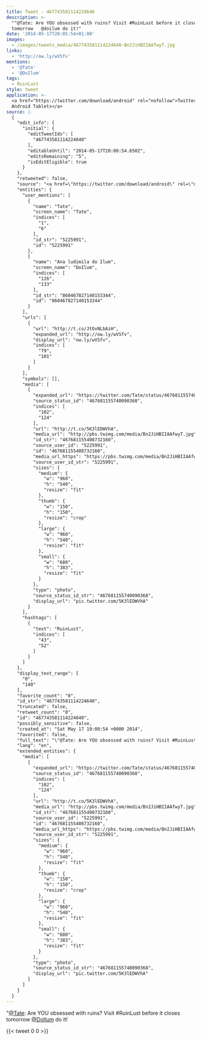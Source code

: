 ```yaml
---
title: Tweet - 467743581114224640
description: >-
  ""@Tate: Are YOU obsessed with ruins? Visit #RuinLust before it closes
  tomorrow   @doilum do it!"
date: '2014-05-17T20:05:54+01:00'
images:
  - /images/tweets_media/467743581114224640-Bn2JiHBIIAAfwyT.jpg
links:
  - 'http://ow.ly/wVSfv'
mentions:
  - '@Tate'
  - '@DoIlum'
tags:
  - RuinLust
style: tweet
application: >-
  <a href="https://twitter.com/download/android" rel="nofollow">Twitter for
  Android Tablets</a>
source: |-
  {
    "edit_info": {
      "initial": {
        "editTweetIds": [
          "467743581114224640"
        ],
        "editableUntil": "2014-05-17T20:08:54.650Z",
        "editsRemaining": "5",
        "isEditEligible": true
      }
    },
    "retweeted": false,
    "source": "<a href=\"https://twitter.com/download/android\" rel=\"nofollow\">Twitter for Android Tablets</a>",
    "entities": {
      "user_mentions": [
        {
          "name": "Tate",
          "screen_name": "Tate",
          "indices": [
            "1",
            "6"
          ],
          "id_str": "5225991",
          "id": "5225991"
        },
        {
          "name": "Ana ludimila do Ilum",
          "screen_name": "DoIlum",
          "indices": [
            "126",
            "133"
          ],
          "id_str": "860467827140153344",
          "id": "860467827140153344"
        }
      ],
      "urls": [
        {
          "url": "http://t.co/JtOvNLbAiH",
          "expanded_url": "http://ow.ly/wVSfv",
          "display_url": "ow.ly/wVSfv",
          "indices": [
            "79",
            "101"
          ]
        }
      ],
      "symbols": [],
      "media": [
        {
          "expanded_url": "https://twitter.com/Tate/status/467681155740090368/photo/1",
          "source_status_id": "467681155740090368",
          "indices": [
            "102",
            "124"
          ],
          "url": "http://t.co/5K3lEDWVhA",
          "media_url": "http://pbs.twimg.com/media/Bn2JiHBIIAAfwyT.jpg",
          "id_str": "467681155408732160",
          "source_user_id": "5225991",
          "id": "467681155408732160",
          "media_url_https": "https://pbs.twimg.com/media/Bn2JiHBIIAAfwyT.jpg",
          "source_user_id_str": "5225991",
          "sizes": {
            "medium": {
              "w": "960",
              "h": "540",
              "resize": "fit"
            },
            "thumb": {
              "w": "150",
              "h": "150",
              "resize": "crop"
            },
            "large": {
              "w": "960",
              "h": "540",
              "resize": "fit"
            },
            "small": {
              "w": "680",
              "h": "383",
              "resize": "fit"
            }
          },
          "type": "photo",
          "source_status_id_str": "467681155740090368",
          "display_url": "pic.twitter.com/5K3lEDWVhA"
        }
      ],
      "hashtags": [
        {
          "text": "RuinLust",
          "indices": [
            "43",
            "52"
          ]
        }
      ]
    },
    "display_text_range": [
      "0",
      "140"
    ],
    "favorite_count": "0",
    "id_str": "467743581114224640",
    "truncated": false,
    "retweet_count": "0",
    "id": "467743581114224640",
    "possibly_sensitive": false,
    "created_at": "Sat May 17 19:08:54 +0000 2014",
    "favorited": false,
    "full_text": "\"@Tate: Are YOU obsessed with ruins? Visit #RuinLust before it closes tomorrow http://t.co/JtOvNLbAiH http://t.co/5K3lEDWVhA\" @doilum do it!",
    "lang": "en",
    "extended_entities": {
      "media": [
        {
          "expanded_url": "https://twitter.com/Tate/status/467681155740090368/photo/1",
          "source_status_id": "467681155740090368",
          "indices": [
            "102",
            "124"
          ],
          "url": "http://t.co/5K3lEDWVhA",
          "media_url": "http://pbs.twimg.com/media/Bn2JiHBIIAAfwyT.jpg",
          "id_str": "467681155408732160",
          "source_user_id": "5225991",
          "id": "467681155408732160",
          "media_url_https": "https://pbs.twimg.com/media/Bn2JiHBIIAAfwyT.jpg",
          "source_user_id_str": "5225991",
          "sizes": {
            "medium": {
              "w": "960",
              "h": "540",
              "resize": "fit"
            },
            "thumb": {
              "w": "150",
              "h": "150",
              "resize": "crop"
            },
            "large": {
              "w": "960",
              "h": "540",
              "resize": "fit"
            },
            "small": {
              "w": "680",
              "h": "383",
              "resize": "fit"
            }
          },
          "type": "photo",
          "source_status_id_str": "467681155740090368",
          "display_url": "pic.twitter.com/5K3lEDWVhA"
        }
      ]
    }
  }
---
```

"[@Tate](https://twitter.com/@Tate): Are YOU obsessed with ruins? Visit #RuinLust before it closes tomorrow   [@DoIlum](https://twitter.com/@DoIlum) do it!
    
{{< tweet 0 0 >}}
    
